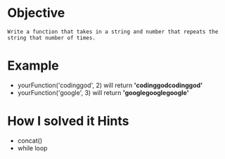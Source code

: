 # Objective
    Write a function that takes in a string and number that repeats the string that number of times.

# Example
* yourFunction('codinggod', 2) will return **'codinggodcodinggod'**
* yourFunction('google', 3) will return **'googlegooglegoogle'** 

# How I solved it Hints
* concat()
* while loop